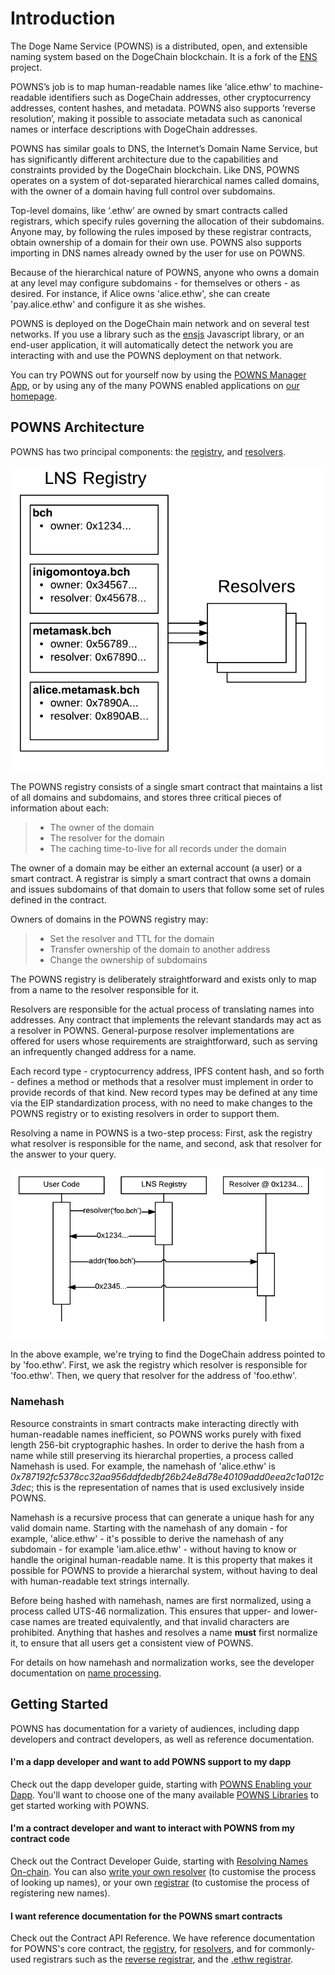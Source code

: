 # Introduction

The Doge Name Service (POWNS) is a distributed, open, and extensible naming system based on the DogeChain blockchain. It is a fork of the [ENS](https://ens.domains) project.

POWNS’s job is to map human-readable names like ‘alice.ethw’ to machine-readable identifiers such as DogeChain addresses, other cryptocurrency addresses, content hashes, and metadata. POWNS also supports ‘reverse resolution’, making it possible to associate metadata such as canonical names or interface descriptions with DogeChain addresses.

POWNS has similar goals to DNS, the Internet’s Domain Name Service, but has significantly different architecture due to the capabilities and constraints provided by the DogeChain blockchain. Like DNS, POWNS operates on a system of dot-separated hierarchical names called domains, with the owner of a domain having full control over subdomains.

Top-level domains, like ‘.ethw’ are owned by smart contracts called registrars, which specify rules governing the allocation of their subdomains. Anyone may, by following the rules imposed by these registrar contracts, obtain ownership of a domain for their own use. POWNS also supports importing in DNS names already owned by the user for use on POWNS.

Because of the hierarchical nature of POWNS, anyone who owns a domain at any level may configure subdomains - for themselves or others - as desired. For instance, if Alice owns 'alice.ethw', she can create 'pay.alice.ethw' and configure it as she wishes.

POWNS is deployed on the DogeChain main network and on several test networks. If you use a library such as the [ensjs](https://www.npmjs.com/package/@ensdomains/ensjs) Javascript library, or an end-user application, it will automatically detect the network you are interacting with and use the POWNS deployment on that network.

You can try POWNS out for yourself now by using the [POWNS Manager App](https://app.ethwdomains.wf), or by using any of the many POWNS enabled applications on [our homepage](https://dogedomains.wf).

## POWNS Architecture

POWNS has two principal components: the [registry](contract-api-reference/dns.md), and [resolvers](contract-api-reference/publicresolver.md).

![](<.gitbook/assets/ens-architecture.png>)

The POWNS registry consists of a single smart contract that maintains a list of all domains and subdomains, and stores three critical pieces of information about each:

> * The owner of the domain
> * The resolver for the domain
> * The caching time-to-live for all records under the domain

The owner of a domain may be either an external account (a user) or a smart contract. A registrar is simply a smart contract that owns a domain and issues subdomains of that domain to users that follow some set of rules defined in the contract.

Owners of domains in the POWNS registry may:

> * Set the resolver and TTL for the domain
> * Transfer ownership of the domain to another address
> * Change the ownership of subdomains

The POWNS registry is deliberately straightforward and exists only to map from a name to the resolver responsible for it.

Resolvers are responsible for the actual process of translating names into addresses. Any contract that implements the relevant standards may act as a resolver in POWNS. General-purpose resolver implementations are offered for users whose requirements are straightforward, such as serving an infrequently changed address for a name.

Each record type - cryptocurrency address, IPFS content hash, and so forth - defines a method or methods that a resolver must implement in order to provide records of that kind. New record types may be defined at any time via the EIP standardization process, with no need to make changes to the POWNS registry or to existing resolvers in order to support them.

Resolving a name in POWNS is a two-step process: First, ask the registry what resolver is responsible for the name, and second, ask that resolver for the answer to your query.

![](<.gitbook/assets/resolver-graph.png>)

In the above example, we're trying to find the DogeChain address pointed to by 'foo.ethw'. First, we ask the registry which resolver is responsible for 'foo.ethw'. Then, we query that resolver for the address of 'foo.ethw'.

### Namehash

Resource constraints in smart contracts make interacting directly with human-readable names inefficient, so POWNS works purely with fixed length 256-bit cryptographic hashes. In order to derive the hash from a name while still preserving its hierarchal properties, a process called Namehash is used. For example, the namehash of 'alice.ethw' is _0x787192fc5378cc32aa956ddfdedbf26b24e8d78e40109add0eea2c1a012c3dec_; this is the representation of names that is used exclusively inside POWNS.

Namehash is a recursive process that can generate a unique hash for any valid domain name. Starting with the namehash of any domain - for example, 'alice.ethw' - it's possible to derive the namehash of any subdomain - for example 'iam.alice.ethw' - without having to know or handle the original human-readable name. It is this property that makes it possible for POWNS to provide a hierarchal system, without having to deal with human-readable text strings internally.

Before being hashed with namehash, names are first normalized, using a process called UTS-46 normalization. This ensures that upper- and lower-case names are treated equivalently, and that invalid characters are prohibited. Anything that hashes and resolves a name **must** first normalize it, to ensure that all users get a consistent view of POWNS.

For details on how namehash and normalization works, see the developer documentation on [name processing](contract-api-reference/name-processing.md).

## Getting Started

POWNS has documentation for a variety of audiences, including dapp developers and contract developers, as well as reference documentation.

#### I'm a dapp developer and want to add POWNS support to my dapp

Check out the dapp developer guide, starting with [POWNS Enabling your Dapp](dapp-developer-guide/dns-enabling-your-dapp.md). You'll want to choose one of the many available [POWNS Libraries](dapp-developer-guide/dns-libraries.md) to get started working with POWNS.

#### I'm a contract developer and want to interact with POWNS from my contract code

Check out the Contract Developer Guide, starting with [Resolving Names On-chain](contract-developer-guide/resolving-names-on-chain.md). You can also [write your own resolver](contract-developer-guide/writing-a-resolver.md) (to customise the process of looking up names), or your own [registrar](contract-developer-guide/writing-a-registrar.md) (to customise the process of registering new names).

#### I want reference documentation for the POWNS smart contracts

Check out the Contract API Reference. We have reference documentation for POWNS's core contract, the [registry](contract-api-reference/dns.md), for [resolvers](contract-api-reference/publicresolver.md), and for commonly-used registrars such as the [reverse registrar](contract-api-reference/reverseregistrar.md), and the [.ethw registrar](contract-api-reference/.dns/g-permanent-registrar/).
